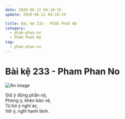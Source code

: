 ```yaml
---
date: 2020-06-12 04:10:19
update: 2020-06-12 04:10:19

title: Bài kệ 233 - Phẩm Phẩn Nộ
category:
  - pham-phan-no
  - Phẩm Phẩn Nộ
tag:
  - pham-phan-no
---
```


# Bài kệ 233 - Pham Phan No

![An image](/img/pham-phan-no/pham-phan-no-233.jpg)

Giữ ý đừng phẫn nộ,<br>Phòng ý, khéo bảo vệ,<br>Từ bỏ ý nghĩ ác,<br>Với ý, nghĩ hạnh lành.<br>
